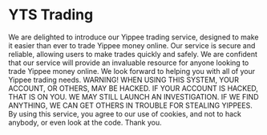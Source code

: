 # YTS Trading
We are delighted to introduce our Yippee trading service, designed to make it easier than ever to trade Yippee money online.
Our service is secure and reliable, allowing users to make trades quickly and safely.
We are confident that our service will provide an invaluable resource for anyone looking to trade Yippee money online. We look forward to helping you with all of your Yippee trading needs.
WARNING! WHEN USING THIS SYSTEM, YOUR ACCOUNT, OR OTHERS, MAY BE HACKED.
IF YOUR ACCOUNT IS HACKED, THAT IS ON YOU. WE MAY STILL LAUNCH AN INVESTIGATION.
IF WE FIND ANYTHING, WE CAN GET OTHERS IN TROUBLE FOR STEALING YIPPEES.
By using this service, you agree to our use of cookies, and not to hack anybody, or even look at the code.
Thank you.
